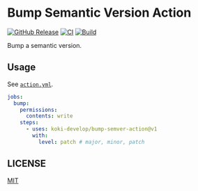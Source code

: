 # Bump Semantic Version Action

[![GitHub Release](https://img.shields.io/github/v/release/koki-develop/bump-semver-action)](https://github.com/koki-develop/bump-semver-action/releases/latest)
[![CI](https://img.shields.io/github/actions/workflow/status/koki-develop/bump-semver-action/ci.yml?branch=main&logo=github&style=flat&label=ci)](https://github.com/koki-develop/bump-semver-action/actions/workflows/ci.yml)
[![Build](https://img.shields.io/github/actions/workflow/status/koki-develop/bump-semver-action/build.yml?branch=main&logo=github&style=flat&label=build)](https://github.com/koki-develop/bump-semver-action/actions/workflows/build.yml)

Bump a semantic version.

## Usage

See [`action.yml`](./action.yml).

```yaml
jobs:
  bump:
    permissions:
      contents: write
    steps:
      - uses: koki-develop/bump-semver-action@v1
        with:
          level: patch # major, minor, patch
```

## LICENSE

[MIT](./LICENSE)

